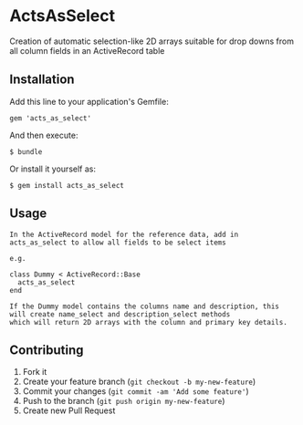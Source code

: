 # ActsAsSelect

  Creation of automatic selection-like 2D arrays suitable for drop downs from all column fields in an ActiveRecord table

## Installation

Add this line to your application's Gemfile:

    gem 'acts_as_select'

And then execute:

    $ bundle

Or install it yourself as:

    $ gem install acts_as_select

## Usage

    In the ActiveRecord model for the reference data, add in acts_as_select to allow all fields to be select items

    e.g.

    class Dummy < ActiveRecord::Base
      acts_as_select
    end

    If the Dummy model contains the columns name and description, this will create name_select and description_select methods
    which will return 2D arrays with the column and primary key details.

## Contributing

1. Fork it
2. Create your feature branch (`git checkout -b my-new-feature`)
3. Commit your changes (`git commit -am 'Add some feature'`)
4. Push to the branch (`git push origin my-new-feature`)
5. Create new Pull Request
